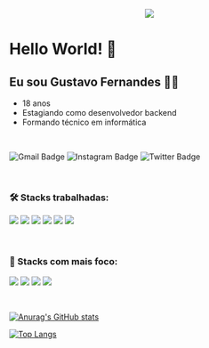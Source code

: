 <link rel = "stylesheet" href = "https://cdnjs.cloudflare.com/ajax/libs/font-awesome/5.15.2/css/all.min.css">

<p align = "center">
  <img src = "https://i.pinimg.com/originals/e4/26/70/e426702edf874b181aced1e2fa5c6cde.gif">
</p>

# Hello World! 👋

## Eu sou Gustavo Fernandes 👨‍💻

* 18 anos
* Estagiando como desenvolvedor backend
* Formando técnico em informática

<br>

![Gmail Badge](https://img.shields.io/badge/Gmail-D14836?style=for-the-badge&logo=gmail&logoColor=white&link=mailto:gustavo63693@gmail.com)
![Instagram Badge](https://img.shields.io/badge/Instagram-E4405F?style=for-the-badge&logo=instagram&logoColor=white&link=)
![Twitter Badge](https://img.shields.io/badge/Twitter-1DA1F2?style=for-the-badge&logo=twitter&logoColor=white)

<br>

### 🛠️ Stacks trabalhadas:

<p align = "justify">
  <img src="https://img.icons8.com/color/48/000000/html-5.png"/>
  <img src="https://img.icons8.com/color/48/000000/css3.png"/>
  <img src="https://img.icons8.com/color/48/000000/javascript.png"/>
  <img src="https://img.icons8.com/color/48/000000/php.png"/>
  <img src="https://img.icons8.com/color/48/000000/java-coffee-cup-logo.png"/>
  <img src="https://img.icons8.com/color/48/000000/postgreesql.png"/>
</p>

<br>

### 🧠 Stacks com mais foco:

<p align = "justify">
  <img src="https://img.icons8.com/color/48/000000/html-5.png"/>
  <img src="https://img.icons8.com/color/48/000000/css3.png"/>
  <img src="https://img.icons8.com/color/48/000000/javascript.png"/>
  <img src="https://img.icons8.com/color/48/000000/react-native.png"/>
</p>

<br>
 
 [![Anurag's GitHub stats](https://github-readme-stats.vercel.app/api?username=gust-f&show_icons=true&count_private=true&theme=tokyonight)](https://github.com/anuraghazra/github-readme-stats)
 
 [![Top Langs](https://github-readme-stats.vercel.app/api/top-langs/?username=gust-f&layout=compact&theme=tokyonight)](https://github.com/anuraghazra/github-readme-stats)
